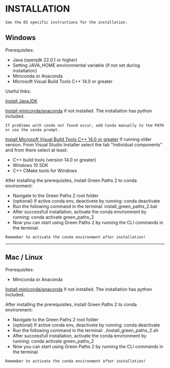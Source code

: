 # INSTALLATION

```{note}
See the OS specific instructions for the installation.
```

## Windows

Prerequisites:
- Java (openjdk 22.0.1 or higher)
- Setting JAVA_HOME environmental variable (if not set during installation)
- Miniconda or Anaconda
- Microsoft Visual Build Tools C++ 14.0 or greater

Useful links:

[Install JavaJDK](https://www.oracle.com/java/technologies/javase/jdk22-archive-downloads.html)

[Install miniconda/anaconda](https://docs.conda.io/en/latest/miniconda.html) if not installed.
The installation has python included.

```{hint}
If problems with conda not found occur, add Conda manually to the PATH or use the conda prompt.

```

[Install Microsoft Visual Build Tools C++ 14.0 or greater](https://visualstudio.microsoft.com/visual-cpp-build-tools/) if running older version.
From Visual Studio Installer select the tab "Individual components" and from there select at least:
- C++ build tools (version 14.0 or greater)
- Windows 10 SDK
- C++ CMake tools for Windows

After installing the prerequisites, install Green Paths 2 to conda environment:
- Navigate to the Green Paths 2 root folder
- (optional) If active conda env, deactivete by running:
        conda deactivate
- Run the following command in the terminal:
        install_green_paths_2.bat
- After successfull installation, activate the conda environment by running:
        conda activate green_paths_2
- Now you can start using Green Paths 2 by running the CLI commands in the terminal.

```{hint}
Remember to activate the conda environment after installation!
```

<hr>

## Mac / Linux

Prerequisites:
- Miniconda or Anaconda

[Install miniconda/anaconda](https://docs.conda.io/en/latest/miniconda.html) if not installed.
The installation has python included.

After installing the prerequisites, install Green Paths 2 to conda environment:
- Navigate to the Green Paths 2 root folder
- (optional) If active conda env, deactivete by running:
        conda deactivate
- Run the following command in the terminal:
        ./install_green_paths_2.sh
- After successfull installation, activate the conda environment by running:
        conda activate green_paths_2
- Now you can start using Green Paths 2 by running the CLI commands in the terminal.

```{hint}
Remember to activate the conda environment after installation!
```

